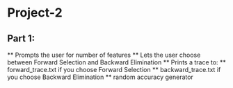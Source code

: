 # Project-2

## Part 1: 
** Prompts the user for number of features
** Lets the user choose between Forward Selection and Backward Elimination
** Prints a trace to:
** forward_trace.txt if you choose Forward Selection
** backward_trace.txt if you choose Backward Elimination
** random accuracy generator 
